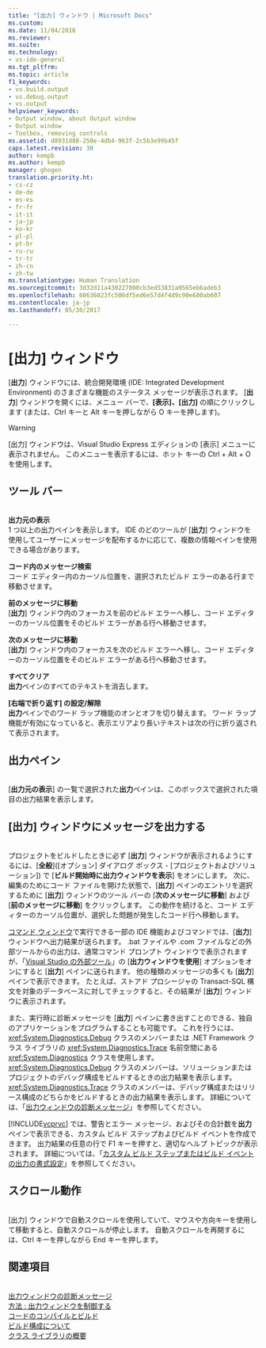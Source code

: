 ```yaml
---
title: "[出力] ウィンドウ | Microsoft Docs"
ms.custom: 
ms.date: 11/04/2016
ms.reviewer: 
ms.suite: 
ms.technology:
- vs-ide-general
ms.tgt_pltfrm: 
ms.topic: article
f1_keywords:
- vs.build.output
- vs.debug.output
- vs.output
helpviewer_keywords:
- Output window, about Output window
- Output window
- Toolbox, removing controls
ms.assetid: d8931d88-250e-4db4-963f-2c5b3e99b45f
caps.latest.revision: 30
author: kempb
ms.author: kempb
manager: ghogen
translation.priority.ht:
- cs-cz
- de-de
- es-es
- fr-fr
- it-it
- ja-jp
- ko-kr
- pl-pl
- pt-br
- ru-ru
- tr-tr
- zh-cn
- zh-tw
ms.translationtype: Human Translation
ms.sourcegitcommit: 3d32d11a430227800cb3ed53831a9565eb6adeb3
ms.openlocfilehash: 60636023fc506df5ed6e57d4f4d9c90e680ab607
ms.contentlocale: ja-jp
ms.lasthandoff: 05/30/2017

---
```

# [出力] ウィンドウ
<a id="output-window" class="xliff"></a>
[**出力**] ウィンドウには、統合開発環境 (IDE: Integrated Development Environment) のさまざまな機能のステータス メッセージが表示されます。 [**出力**] ウィンドウを開くには、メニュー バーで、**[表示]、[出力]** の順にクリックします (または、Ctrl キーと Alt キーを押しながら O キーを押します)。  
  
> [!WARNING]
>  [出力] ウィンドウは、Visual Studio Express エディションの [表示] メニューに表示されません。 このメニューを表示するには、ホット キーの Ctrl + Alt + O を使用します。  
  
## ツール バー
<a id="toolbar" class="xliff"></a>  
 **出力元の表示**  
 1 つ以上の出力ペインを表示します。 IDE のどのツールが [**出力**] ウィンドウを使用してユーザーにメッセージを配布するかに応じて、複数の情報ペインを使用できる場合があります。  
  
 **コード内のメッセージ検索**  
 コード エディター内のカーソル位置を、選択されたビルド エラーのある行まで移動させます。  
  
 **前のメッセージに移動**  
 [**出力**] ウィンドウ内のフォーカスを前のビルド エラーへ移し、コード エディターのカーソル位置をそのビルド エラーがある行へ移動させます。  
  
 **次のメッセージに移動**  
 [**出力**] ウィンドウ内のフォーカスを次のビルド エラーへ移し、コード エディターのカーソル位置をそのビルド エラーがある行へ移動させます。  
  
 **すべてクリア**  
 **出力**ペインのすべてのテキストを消去します。  
  
 **[右端で折り返す] の設定/解除**  
 **出力**ペインでのワード ラップ機能のオンとオフを切り替えます。 ワード ラップ機能が有効になっていると、表示エリアより長いテキストは次の行に折り返されて表示されます。  
  
## 出力ペイン
<a id="output-pane" class="xliff"></a>  
 [**出力元の表示**] の一覧で選択された**出力**ペインは、このボックスで選択された項目の出力結果を表示します。  
  
## [出力] ウィンドウにメッセージを出力する
<a id="routing-messages-to-the-output-window" class="xliff"></a>  
 プロジェクトをビルドしたときに必ず [**出力**] ウィンドウが表示されるようにするには、[**全般**]\([オプション] ダイアログ ボックス - [プロジェクトおよびソリューション]) で [**ビルド開始時に出力ウィンドウを表示**] をオンにします。 次に、編集のためにコード ファイルを開けた状態で、[**出力**] ペインのエントリを選択するために [**出力**] ウィンドウのツール バーの [**次のメッセージに移動**] および [**前のメッセージに移動**] をクリックします。 この動作を続けると、コード エディターのカーソル位置が、選択した問題が発生したコード行へ移動します。  
  
 [コマンド ウィンドウ](../../ide/reference/command-window.md)で実行できる一部の IDE 機能およびコマンドでは、[**出力**] ウィンドウへ出力結果が送られます。 .bat ファイルや .com ファイルなどの外部ツールからの出力は、通常コマンド プロンプト ウィンドウで表示されますが、「[Visual Studio の外部ツール](../../ide/managing-external-tools.md)」の [**出力ウィンドウを使用**] オプションをオンにすると [**出力**] ペインに送られます。 他の種類のメッセージの多くも [**出力**] ペインで表示できます。 たとえば、ストアド プロシージャの Transact-SQL 構文を対象のデータベースに対してチェックすると、その結果が [**出力**] ウィンドウに表示されます。  
  
 また、実行時に診断メッセージを [**出力**] ペインに書き出すことのできる、独自のアプリケーションをプログラムすることも可能です。 これを行うには、<xref:System.Diagnostics.Debug> クラスのメンバーまたは .NET Framework クラス ライブラリの <xref:System.Diagnostics.Trace> 名前空間にある <xref:System.Diagnostics> クラスを使用します。 <xref:System.Diagnostics.Debug> クラスのメンバーは、ソリューションまたはプロジェクトのデバッグ構成をビルドするときの出力結果を表示します。<xref:System.Diagnostics.Trace> クラスのメンバーは、デバッグ構成またはリリース構成のどちらかをビルドするときの出力結果を表示します。 詳細については、「[出力ウィンドウの診断メッセージ](../../debugger/diagnostic-messages-in-the-output-window.md)」を参照してください。  
  
 [!INCLUDE[vcprvc](../../code-quality/includes/vcprvc_md.md)] では、警告とエラー メッセージ、およびその合計数を**出力**ペインで表示できる、カスタム ビルド ステップおよびビルド イベントを作成できます。 出力結果の任意の行で F1 キーを押すと、適切なヘルプ トピックが表示されます。 詳細については、「[カスタム ビルド ステップまたはビルド イベントの出力の書式設定](/cpp/ide/formatting-the-output-of-a-custom-build-step-or-build-event)」を参照してください。  
  
## スクロール動作
<a id="scrolling-behavior" class="xliff"></a>  
 [出力] ウィンドウで自動スクロールを使用していて、マウスや方向キーを使用して移動すると、自動スクロールが停止します。 自動スクロールを再開するには、Ctrl キーを押しながら End キーを押します。  
  
## 関連項目
<a id="see-also" class="xliff"></a>  
 [出力ウィンドウの診断メッセージ](../../debugger/diagnostic-messages-in-the-output-window.md)   
 [方法 : 出力ウィンドウを制御する](http://msdn.microsoft.com/Library/91aebd15-8854-4a7a-9f7d-57376fb4e858)   
 [コードのコンパイルとビルド](../../ide/compiling-and-building-in-visual-studio.md)   
 [ビルド構成について](../../ide/understanding-build-configurations.md)   
 [クラス ライブラリの概要](/dotnet/standard/class-library-overview)
